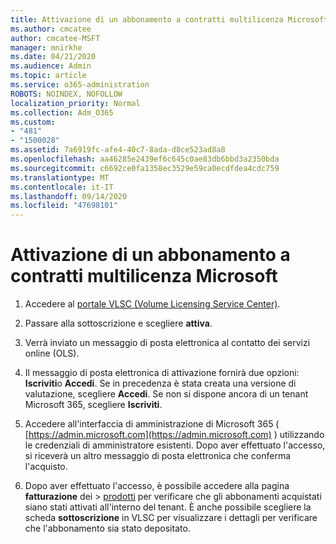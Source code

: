 ```yaml
---
title: Attivazione di un abbonamento a contratti multilicenza Microsoft
ms.author: cmcatee
author: cmcatee-MSFT
manager: mnirkhe
ms.date: 04/21/2020
ms.audience: Admin
ms.topic: article
ms.service: o365-administration
ROBOTS: NOINDEX, NOFOLLOW
localization_priority: Normal
ms.collection: Adm_O365
ms.custom:
- "481"
- "1500028"
ms.assetid: 7a6919fc-afe4-40c7-8ada-d8ce523ad8a8
ms.openlocfilehash: aa46285e2439ef6c645c0ae83db6bbd3a2350bda
ms.sourcegitcommit: c6692ce0fa1358ec3529e59ca0ecdfdea4cdc759
ms.translationtype: MT
ms.contentlocale: it-IT
ms.lasthandoff: 09/14/2020
ms.locfileid: "47698101"
---
```

# <a name="activating-a-microsoft-volume-license-subscription"></a>Attivazione di un abbonamento a contratti multilicenza Microsoft

1. Accedere al [portale VLSC (Volume Licensing Service Center)](https://go.microsoft.com/fwlink/p/?LinkId=329762).

2. Passare alla sottoscrizione e scegliere **attiva**.

3. Verrà inviato un messaggio di posta elettronica al contatto dei servizi online (OLS).

4. Il messaggio di posta elettronica di attivazione fornirà due opzioni: **Iscriviti**o **Accedi**. Se in precedenza è stata creata una versione di valutazione, scegliere **Accedi**. Se non si dispone ancora di un tenant Microsoft 365, scegliere **Iscriviti**.

5. Accedere all'interfaccia di amministrazione di Microsoft 365 ( [https://admin.microsoft.com](https://admin.microsoft.com) ) utilizzando le credenziali di amministratore esistenti. Dopo aver effettuato l'accesso, si riceverà un altro messaggio di posta elettronica che conferma l'acquisto.

6. Dopo aver effettuato l'accesso, è possibile accedere alla pagina **fatturazione** dei \> [prodotti](https://go.microsoft.com/fwlink/p/?linkid=842054) per verificare che gli abbonamenti acquistati siano stati attivati all'interno del tenant. È anche possibile scegliere la scheda **sottoscrizione** in VLSC per visualizzare i dettagli per verificare che l'abbonamento sia stato depositato.
